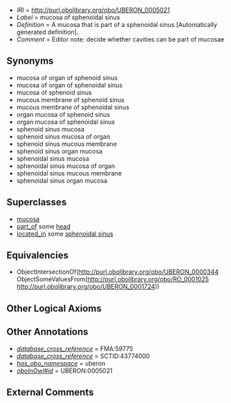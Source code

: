  * *IRI* = http://purl.obolibrary.org/obo/UBERON_0005021
 * *Label* = mucosa of sphenoidal sinus
 * *Definition* = A mucosa that is part of a sphenoidal sinus [Automatically generated definition].
 * *Comment* = Editor note: decide whether cavities can be part of mucosae

## Synonyms

 * mucosa of organ of sphenoid sinus
 * mucosa of organ of sphenoidal sinus
 * mucosa of sphenoid sinus
 * mucous membrane of sphenoid sinus
 * mucous membrane of sphenoidal sinus
 * organ mucosa of sphenoid sinus
 * organ mucosa of sphenoidal sinus
 * sphenoid sinus mucosa
 * sphenoid sinus mucosa of organ
 * sphenoid sinus mucous membrane
 * sphenoid sinus organ mucosa
 * sphenoidal sinus mucosa
 * sphenoidal sinus mucosa of organ
 * sphenoidal sinus mucous membrane
 * sphenoidal sinus organ mucosa

## Superclasses

 * [mucosa](../../UBERON/44/UBERON_0000344.md)
 * [part_of](../../BFO/50/BFO_0000050.md) some [head](../../UBERON/33/UBERON_0000033.md)
 * [located_in](../../RO/25/RO_0001025.md) some [sphenoidal sinus](../../UBERON/24/UBERON_0001724.md)

## Equivalencies

 * ObjectIntersectionOf(<http://purl.obolibrary.org/obo/UBERON_0000344> ObjectSomeValuesFrom(<http://purl.obolibrary.org/obo/RO_0001025> <http://purl.obolibrary.org/obo/UBERON_0001724>))

## Other Logical Axioms


## Other Annotations

 * *[database_cross_reference](../../ef/oboInOwl#hasDbXref.md)* = FMA:59775
 * *[database_cross_reference](../../ef/oboInOwl#hasDbXref.md)* = SCTID:43774000
 * *[has_obo_namespace](../../ce/oboInOwl#hasOBONamespace.md)* = uberon
 * *[oboInOwl#id](../../id/oboInOwl#id.md)* = UBERON:0005021

## External Comments

